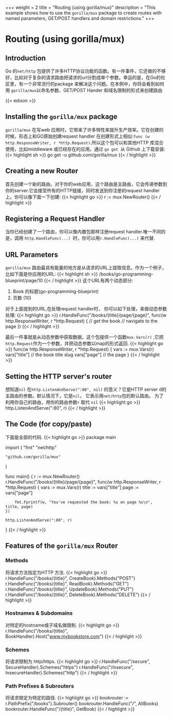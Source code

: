 +++
weight = 2
title = "Routing (using gorilla/mux)"
description = "This example shows how to use the `gorilla/mux` package to create routes with named parameters, GET/POST handlers and domain restrictions."
+++

# Routing (using gorilla/mux)

## Introduction
Go 的`net/http` 包提供了许多HTTP协议功能的函数。有一件事件，它还做的不够好，比如对于复杂的请求路由把请求的url分割成单个参数。幸运的是，在Go的社区里，有一个非常流行的package 来解决这个问题。在本例中，你将会看到如何用 `gorilla/mux`以命名参数、GET/POST Hander 和域名限制的形式来创建路由

{{< edison >}}

## Installing the `gorilla/mux` package
`gorilla/mux` 在写web 应用时，它带来了许多特性来提升生产效率。它在创建的时候，形态上和GO原始创建request handler 在创建形式上相似:`func (w http.ResponseWriter, r *http.Request)`.所以这个包可以和其他HTTP 库混合使用，比如middleware 或已经存在的应用。通过 `go get `从 Github 上下载安装:
{{< highlight sh >}}
go get -u github.com/gorilla/mux
{{< / highlight >}}

## Creating a new Router
首先创建一个新的路由。对于你的web应用，这个路由是主路由，它会传递参数到你的server.它会接受所有的HTTP链接，同时发送到你注册的request handler 上。你可以像下面一下创建:
{{< highlight go >}}
r := mux.NewRouter()
{{< / highlight >}}

## Registering a Request Handler
当你已经创建了一个路由，你可以像内置包那样注册request handler.唯一不同的是，调用 `http.HandleFunc(...) `时，你可以用`r.HandleFunc(...)` 来代替.

## URL Parameters
`gorilla/mux` 路由最具有能量的地方是从请求的URL上提取信息。作为一个例子，比如下面是你应用的URL:
{{< highlight sh >}}
/books/go-programming-blueprint/page/10
{{< / highlight >}}
这个URL有两个动态部分:

1. Book 的标题(go-programming-blueprint)
2. 页数 (10)

对于上面提到的URL,在处理request handler时， 你可以如下处理，来做动态参数处理:
{{< highlight go >}}
r.HandleFunc("/books/{title}/page/{page}", func(w http.ResponseWriter, r *http.Request) {
	// get the book
	// navigate to the page
})
{{< / highlight >}}

最后一件事就是从动态参数中获取数据。这个包提供一个函数`mux.Vars(r)` ,它把`http.Request`作为一个参数，并把动态参数以map的形式返回.
{{< highlight go >}}
func(w http.ResponseWriter, r *http.Request) {
	vars := mux.Vars(r)
	vars["title"] // the book title slug
	vars["page"] // the page
}
{{< / highlight >}}

## Setting the HTTP server's router
想知道`nil` 在`http.ListenAndServe(":80", nil)` 的意义？它是HTTP server d的主路由的参数。默认情况下，它是`nil`， 它表示用`net/http`包的默认路由。 为了利用你自己的路由，用你的路由参数`r` 取代 `nil`
{{< highlight go >}}
http.ListenAndServe(":80", r)
{{< / highlight >}}

## The Code (for copy/paste)
下面是全部的代码.
{{< highlight go >}}
package main

import (
	"fmt"
	"net/http"

	"github.com/gorilla/mux"
)

func main() {
	r := mux.NewRouter()
	r.HandleFunc("/books/{title}/page/{page}", func(w http.ResponseWriter, r *http.Request) {
		vars := mux.Vars(r)
		title := vars["title"]
		page := vars["page"]

		fmt.Fprintf(w, "You've requested the book: %s on page %s\n", title, page)
	})

	http.ListenAndServe(":80", r)
}
{{< / highlight >}}

## Features of the `gorilla/mux` Router

### Methods
将请求方法指定为HTTP 方法.
{{< highlight go >}}
r.HandleFunc("/books/{title}", CreateBook).Methods("POST")
r.HandleFunc("/books/{title}", ReadBook).Methods("GET")
r.HandleFunc("/books/{title}", UpdateBook).Methods("PUT")
r.HandleFunc("/books/{title}", DeleteBook).Methods("DELETE")
{{< / highlight >}}

### Hostnames & Subdomains
对特定的hostname或子域名做限制.
{{< highlight go >}}
r.HandleFunc("/books/{title}", BookHandler).Host("www.mybookstore.com")
{{< / highlight >}}

### Schemes
将请求限制为 http/https.
{{< highlight go >}}
r.HandleFunc("/secure", SecureHandler).Schemes("https")
r.HandleFunc("/insecure", InsecureHandler).Schemes("http")
{{< / highlight >}}

### Path Prefixes & Subrouters
将请求限定为特定的路径.
{{< highlight go >}}
bookrouter := r.PathPrefix("/books").Subrouter()
bookrouter.HandleFunc("/", AllBooks)
bookrouter.HandleFunc("/{title}", GetBook)
{{< / highlight >}}
